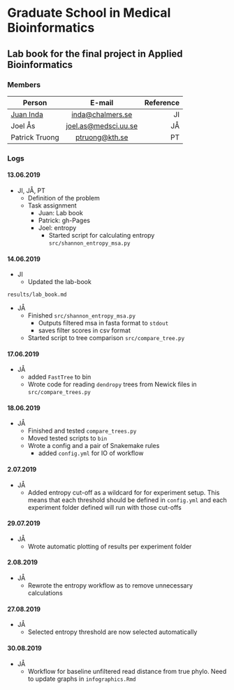 # Graduate School in Medical Bioinformatics
## Lab book for the final project in Applied Bioinformatics

### Members
| Person        |  E-mail         | Reference  |
| ------------- |:-------------:| -----:|
| [Juan Inda](https://www.chalmers.se/en/staff/Pages/inda.aspx)      | inda@chalmers.se | JI |
|  Joel Ås     |  joel.as@medsci.uu.se     |  JÅ  |
| Patrick Truong |  ptruong@kth.se     |  PT   |


### Logs

<!---
DATES goes under ####
Put your reference JI, JÅ, PT and an explanation of what you do
-->

#### 13.06.2019

- JI, JÅ, PT
  - Definition of the problem
  - Task assignment
    - Juan: Lab book
    - Patrick: gh-Pages
    - Joel: entropy
        - Started script for calculating entropy `src/shannon_entropy_msa.py`

#### 14.06.2019

- JI
  - Updated the lab-book
```bash
results/lab_book.md
```
- JÅ
    - Finished `src/shannon_entropy_msa.py`
        - Outputs filtered msa in fasta format to `stdout`
        - saves filter scores in csv format
    - Started script to tree comparison `src/compare_tree.py`


#### 17.06.2019
- JÅ
    - added `FastTree` to bin
    - Wrote code for reading `dendropy` trees from Newick files in `src/compare_trees.py`


#### 18.06.2019
- JÅ
    - Finished and tested `compare_trees.py`
    - Moved tested scripts to `bin`
    - Wrote a config and a pair of Snakemake rules
        - added `config.yml` for IO of workflow


#### 2.07.2019
- JÅ 
   - Added entropy cut-off as a wildcard for for experiment setup. This means that each threshold should be defined in `config.yml` and each experiment folder defined will run with those cut-offs  

#### 29.07.2019
- JÅ
    - Wrote automatic plotting of results per experiment folder

#### 2.08.2019
- JÅ
    - Rewrote the entropy workflow as to remove unnecessary calculations

#### 27.08.2019
- JÅ
    - Selected entropy threshold are now selected automatically

#### 30.08.2019
- JÅ
    - Workflow for baseline unfiltered read distance from true phylo. Need to update graphs in `infographics.Rmd`

